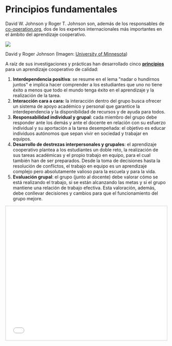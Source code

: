 
# Principios fundamentales

David W. Johnson y Roger T. Johnson son, además de los responsables de [co-operation.org](http://www.co-operation.org/), dos de los expertos internacionales más importantes en el ámbito del aprendizaje cooperativo.

![](https://raw.githubusercontent.com/catedu/abp/master/img/JohnsonBros-2004.jpg)

David y Roger Johnson (Imagen: [University of Minnesota](http://www.cehd.umn.edu/research/highlights/coop-learning/))

A raíz de sus investigaciones y prácticas han desarrollado cinco [**principios**](http://www.co-operation.org/?page_id=65) para un aprendizaje cooperativo de calidad:

1. **Interdependencia positiva**: se resume en el lema "nadar o hundirnos juntos" e implica hacer comprender a los estudiantes que uno no tiene éxito a menos que todo el mundo tenga éxito en el aprendizaje y la realización de la tarea.
1. **Interacción cara a cara:** la interacción dentro del grupo busca ofrecer un sistema de apoyo académico y personal que garantice la interdependencia y la disponibilidad de recursos y de ayuda para todos.
1. **Responsabilidad individual y grupal**: cada miembro del grupo debe responder ante los demás y ante el docente en relación con su esfuerzo individual y su aportación a la tarea desempeñada: el objetivo es educar individuos autónomos que sepan vivir en sociedad y trabajar en equipos.
1. **Desarrollo de destrezas interpersonales y grupales**: el aprendizaje cooperativo plantea a los estudiantes un doble reto, la realización de sus tareas académicas y el propio trabajo en equipo, para el cual también han de ser preparados. Desde la toma de decisiones hasta la resolución de conflictos, el trabajo en equipo es un aprendizaje complejo pero absolutamente valioso para la escuela y para la vida.
1. **Evaluación grupal**: el grupo (junto al docente) debe valorar cómo se está realizando el trabajo, si se están alcanzando las metas y si el grupo mantiene una relación de trabajo efectiva. Esta valoración, además, debe conllevar decisiones y cambios para que el funcionamiento del grupo mejore.

<iframe width="510" height="420" style="border: 1px solid #CCC; border-width: 1px; margin-bottom: 5px; max-width: 100%;" src="//www.slideshare.net/slideshow/embed_code/751917" frameborder="0" marginwidth="0" marginheight="0" scrolling="no" allowfullscreen=""></iframe>


